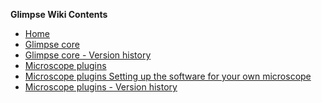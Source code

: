 **Glimpse Wiki Contents**
* [Home](https://github.com/gelles-brandeis/Glimpse/wiki/Home)
* [Glimpse core](https://github.com/gelles-brandeis/Glimpse/wiki/Glimpse-core)
* [Glimpse core - Version history](https://github.com/gelles-brandeis/Glimpse/wiki/Glimpse-core---Version-history)
* [Microscope plugins](https://github.com/gelles-brandeis/Glimpse/wiki/Microscope-plugins)
* [Microscope plugins Setting up the software for your own microscope]()
* [Microscope plugins - Version history](https://github.com/gelles-brandeis/Glimpse/wiki/Microscope-plugins---Version-history)